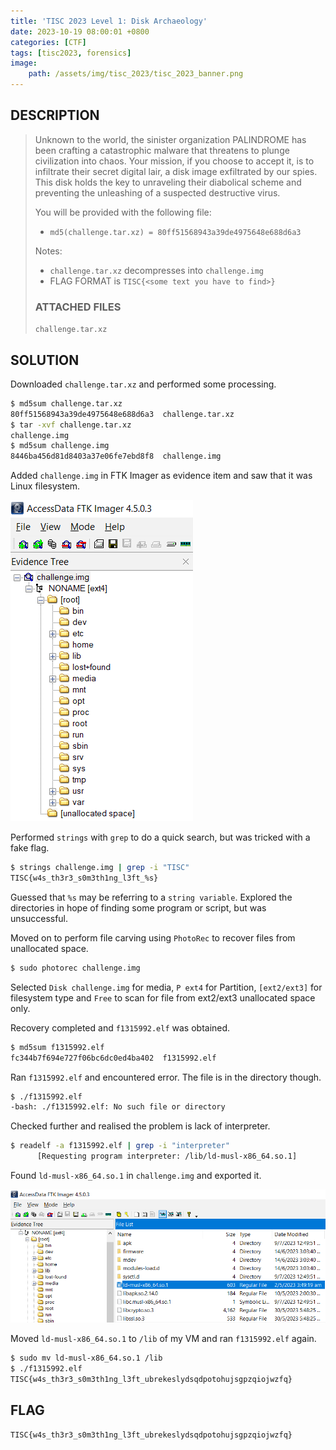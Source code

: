 ```yaml
---
title: 'TISC 2023 Level 1: Disk Archaeology'
date: 2023-10-19 08:00:01 +0800
categories: [CTF]
tags: [tisc2023, forensics]
image:
    path: /assets/img/tisc_2023/tisc_2023_banner.png
---
```

## DESCRIPTION
>Unknown to the world, the sinister organization PALINDROME has been crafting a catastrophic malware that threatens to plunge civilization into chaos. Your mission, if you choose to accept it, is to infiltrate their secret digital lair, a disk image exfiltrated by our spies. This disk holds the key to unraveling their diabolical scheme and preventing the unleashing of a suspected destructive virus.
>
>You will be provided with the following file:
>- `md5(challenge.tar.xz) = 80ff51568943a39de4975648e688d6a3`
>
>Notes:
>- `challenge.tar.xz` decompresses into `challenge.img`
>- FLAG FORMAT is `TISC{<some text you have to find>}`
>
>### ATTACHED FILES
>`challenge.tar.xz`

## SOLUTION

Downloaded `challenge.tar.xz` and performed some processing.

```bash
$ md5sum challenge.tar.xz
80ff51568943a39de4975648e688d6a3  challenge.tar.xz
$ tar -xvf challenge.tar.xz
challenge.img
$ md5sum challenge.img
8446ba456d81d8403a37e06fe7ebd8f8  challenge.img
```

Added `challenge.img` in FTK Imager as evidence item and saw that it was Linux filesystem.

![image](/assets/img/tisc_2023/level_1/adf11c8412d89236575840380ca0bb4eea58bee40104d448f70e7feed5e58d35.png)  

Performed `strings` with `grep` to do a quick search, but was tricked with a fake flag.

```bash
$ strings challenge.img | grep -i "TISC"
TISC{w4s_th3r3_s0m3th1ng_l3ft_%s}
```

Guessed that `%s` may be referring to a `string variable`. Explored the directories in hope of finding some program or script, but was unsuccessful.

Moved on to perform file carving using `PhotoRec` to recover files from unallocated space.

```bash
$ sudo photorec challenge.img
```

Selected `Disk challenge.img` for media, `P ext4` for Partition, `[ext2/ext3]` for filesystem type and `Free` to scan for file from ext2/ext3 unallocated space only.

Recovery completed and `f1315992.elf` was obtained.

```bash
$ md5sum f1315992.elf
fc344b7f694e727f06bc6dc0ed4ba402  f1315992.elf
```

Ran `f1315992.elf` and encountered error. The file is in the directory though.

```bash
$ ./f1315992.elf
-bash: ./f1315992.elf: No such file or directory
```

Checked further and realised the problem is lack of interpreter.

```bash
$ readelf -a f1315992.elf | grep -i "interpreter"
      [Requesting program interpreter: /lib/ld-musl-x86_64.so.1]
```

Found `ld-musl-x86_64.so.1` in `challenge.img` and exported it.

![image](/assets/img/tisc_2023/level_1/c03d66b9a8e1ac1313db1c3cefc3cb91ca9039e8e26199a5464ce77c25d073ef.png)  

Moved `ld-musl-x86_64.so.1` to `/lib` of my VM and ran `f1315992.elf` again.

```bash
$ sudo mv ld-musl-x86_64.so.1 /lib
$ ./f1315992.elf
TISC{w4s_th3r3_s0m3th1ng_l3ft_ubrekeslydsqdpotohujsgpzqiojwzfq}
```

## FLAG
`TISC{w4s_th3r3_s0m3th1ng_l3ft_ubrekeslydsqdpotohujsgpzqiojwzfq}`